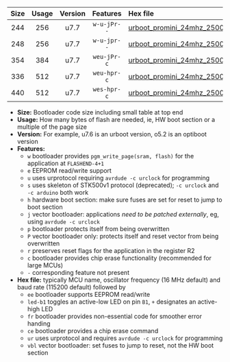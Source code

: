 |Size|Usage|Version|Features|Hex file|
|:-:|:-:|:-:|:-:|:--|
|244|256|u7.7|`w-u-jPr--`|[urboot_promini_24mhz_250000bps_led+b5_ur_vbl.hex](https://raw.githubusercontent.com/stefanrueger/urboot.hex/main/boards/promini/fcpu_24mhz/250000_bps/urboot_promini_24mhz_250000bps_led+b5_ur_vbl.hex)|
|248|256|u7.7|`w-u-jpr--`|[urboot_promini_24mhz_250000bps_led+b5_fr_ur_vbl.hex](https://raw.githubusercontent.com/stefanrueger/urboot.hex/main/boards/promini/fcpu_24mhz/250000_bps/urboot_promini_24mhz_250000bps_led+b5_fr_ur_vbl.hex)|
|354|384|u7.7|`weu-jPr-c`|[urboot_promini_24mhz_250000bps_ee_led+b5_fr_ce_ur_vbl.hex](https://raw.githubusercontent.com/stefanrueger/urboot.hex/main/boards/promini/fcpu_24mhz/250000_bps/urboot_promini_24mhz_250000bps_ee_led+b5_fr_ce_ur_vbl.hex)|
|336|512|u7.7|`weu-hpr-c`|[urboot_promini_24mhz_250000bps_ee_led+b5_fr_ce_ur.hex](https://raw.githubusercontent.com/stefanrueger/urboot.hex/main/boards/promini/fcpu_24mhz/250000_bps/urboot_promini_24mhz_250000bps_ee_led+b5_fr_ce_ur.hex)|
|440|512|u7.7|`wes-hpr-c`|[urboot_promini_24mhz_250000bps_ee_led+b5_fr_ce.hex](https://raw.githubusercontent.com/stefanrueger/urboot.hex/main/boards/promini/fcpu_24mhz/250000_bps/urboot_promini_24mhz_250000bps_ee_led+b5_fr_ce.hex)|

- **Size:** Bootloader code size including small table at top end
- **Usage:** How many bytes of flash are needed, ie, HW boot section or a multiple of the page size
- **Version:** For example, u7.6 is an urboot version, o5.2 is an optiboot version
- **Features:**
  + `w` bootloader provides `pgm_write_page(sram, flash)` for the application at `FLASHEND-4+1`
  + `e` EEPROM read/write support
  + `u` uses urprotocol requiring `avrdude -c urclock` for programming
  + `s` uses skeleton of STK500v1 protocol (deprecated); `-c urclock` and `-c arduino` both work
  + `h` hardware boot section: make sure fuses are set for reset to jump to boot section
  + `j` vector bootloader: applications *need to be patched externally*, eg, using `avrdude -c urclock`
  + `p` bootloader protects itself from being overwritten
  + `P` vector bootloader only: protects itself and reset vector from being overwritten
  + `r` preserves reset flags for the application in the register R2
  + `c` bootloader provides chip erase functionality (recommended for large MCUs)
  + `-` corresponding feature not present
- **Hex file:** typically MCU name, oscillator frequency (16 MHz default) and baud rate (115200 default) followed by
  + `ee` bootloader supports EEPROM read/write
  + `led-b1` toggles an active-low LED on pin `B1`, `+` designates an active-high LED
  + `fr` bootloader provides non-essential code for smoother error handing
  + `ce` bootloader provides a chip erase command
  + `ur` uses urprotocol and requires `avrdude -c urclock` for programming
  + `vbl` vector bootloader: set fuses to jump to reset, not the HW boot section
